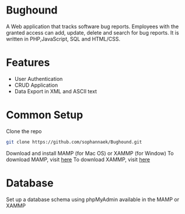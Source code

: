 # Bughound
A Web application that tracks software bug reports. Employees with the granted access can add, update, delete and search for bug reports. It is written in PHP,JavaScript, SQL and HTML/CSS.

# Features
* User Authentication
* CRUD Application
* Data Export in XML and ASCII text


# Common Setup
Clone the repo

```bash
git clone https://github.com/sophannaek/Bughound.git
```

Download and install MAMP (for Mac OS) or XAMMP (for Window)
To download MAMP, visit [here](https://www.mamp.info/en/downloads/)
To download XAMMP, visit [here](https://www.apachefriends.org/download.html)



# Database
Set up a database schema using phpMyAdmin available in the MAMP or XAMMP

